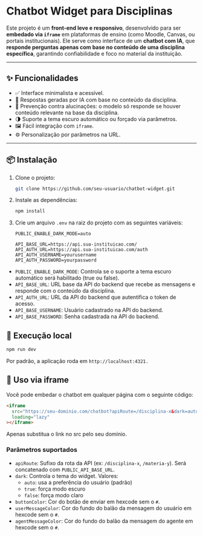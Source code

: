 # Chatbot Widget para Disciplinas

Este projeto é um **front-end leve e responsivo**, desenvolvido para ser **embedado via `iframe`** em plataformas de ensino (como Moodle, Canvas, ou portais institucionais). Ele serve como interface de um **chatbot com IA**, que **responde perguntas apenas com base no conteúdo de uma disciplina específica**, garantindo confiabilidade e foco no material da instituição.

---

## ✨ Funcionalidades

- ✅ Interface minimalista e acessível.
- 🧠 Respostas geradas por IA com base no conteúdo da disciplina.
- 🔐 Prevenção contra alucinações: o modelo só responde se houver conteúdo relevante na base da disciplina.
- 🌗 Suporte a tema escuro automático ou forçado via parâmetros.
- 🖼️ Fácil integração com `iframe`.
- ⚙️ Personalização por parâmetros na URL.

---

## 📦 Instalação

1. Clone o projeto:
   ```bash
   git clone https://github.com/seu-usuario/chatbot-widget.git
   ```
2. Instale as dependências:
    ```bash
    npm install
    ```
3. Crie um arquivo `.env` na raiz do projeto com as seguintes variáveis:
    ```env
    PUBLIC_ENABLE_DARK_MODE=auto

    API_BASE_URL=https://api.sua-instituicao.com/
    API_AUTH_URL=https://api.sua-instituicao.com/auth
    API_AUTH_USERNAME=yourusername
    API_AUTH_PASSWORD=yourpassword
    ```
- `PUBLIC_ENABLE_DARK_MODE`: Controla se o suporte a tema escuro automático será habilitado (true ou false).
- `API_BASE_URL`: URL base da API do backend que recebe as mensagens e responde com o conteúdo da disciplina.
- `API_AUTH_URL`: URL da API do backend que autentifica o token de acesso.
- `API_BASE_USERNAME`: Usuário cadastrado na API do backend.
- `API_BASE_PASSWORD`: Senha cadastrada na API do backend.

## 🚀 Execução local
```bash
npm run dev
```

Por padrão, a aplicação roda em `http://localhost:4321.`

## 🧩 Uso via iframe
Você pode embedar o chatbot em qualquer página com o seguinte código:
```html
<iframe
  src="https://seu-dominio.com/chatbot?apiRoute=/disciplina-x&dark=auto"
  loading="lazy"
></iframe>
```
Apenas substitua o link no src pelo seu domínio.

### Parâmetros suportados
- `apiRoute`: Sufixo da rota da API (ex: `/disciplina-x`, `/materia-y`). Será concatenado com `PUBLIC_API_BASE_URL`.
- `dark`: Controla o tema do widget. Valores:
    - `auto`: usa a preferência do usuário (padrão)
    - `true`: força modo escuro
    - `false`: força modo claro
- `buttonColor`: Cor do botão de enviar em hexcode sem o `#`.
- `userMessageColor`: Cor do fundo do balão da mensagem do usuário em hexcode sem o `#`.
- `agentMessageColor`: Cor do fundo do balão da mensagem do agente em hexcode sem o `#`.